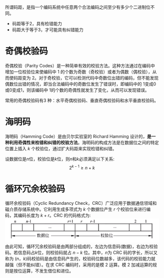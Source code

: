 所谓码距，是指一个编码系统中任意两个合法编码之间至少有多少个二进制位不同。
- 码距等于2，具有检错能力
- 码距大于等于3，才可能具有纠错能力

# 奇偶校验码

奇偶校验（Parity Codes）是一种简单有效的校验方法。这种方法通过在编码中增加一位校验位来使编码中 1 的个数为奇数（奇校验）或者为偶数（偶校验），从而使码距变为 2。对于奇校验，它可以检测代码中奇数位出错的编码，但不能发现偶数位出错的情况，即当合法编码中的奇数位发生了错误时，即编码中的 1变成0或0变成1，则该编码中 1的个数的奇偶性就发生了变化，从而可以发现错误。

常用的奇偶校验码有3 种：水平奇偶校验码、垂直奇偶校验码和水平垂直校验码。

# 海明码

海明码（Hamming Code）是由贝尔实验室的 Richard Hamming 设计的，**是一种利用奇偶性来检错和纠错的校验方法**。海明码的构成方法是在数据位之间的特定位置上插入 $k$ 个校验位，通过扩大码距来实现检错和纠错。

设数据位是$n$位，校验位是$k$位，则$n$和$k$必须满足以下关系:
$$
2^{k-1}≥n+k
$$
# 循环冗余校验码

循环余校验码（Cyclic Redundancy Check，CRC）广泛应用于数据通信领域和磁介质存储系统中。它利用生成多项式为 $k$ 个数据位产生 $r$ 个校验位来进行编码，其编码长度为 $k+r$。CRC 的代码格式为:
![](attachment/Pasted%20image%2020231004142418.png)
由此可知，循环冗余校验码是由两部分组成的，左边为信息码(数据)，右边为校验码。若信息码占$k$位，则校验码就占 $n-k$ 位。其中，$n$为 CRC 码的字长，所以又称为 $(n，k)$码校验码是由信息码产生的，校验码位数越多，该代码的校验能力就越强（但不能纠错）。在求 CRC 编码时，采用的是模 2 运算。模 2 加减运算的规则是按位运算，不发生借位和进位。